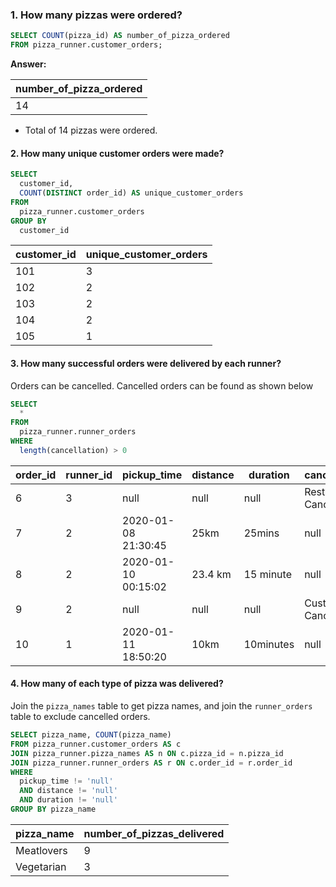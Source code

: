 ### 1. How many pizzas were ordered?

````sql
SELECT COUNT(pizza_id) AS number_of_pizza_ordered
FROM pizza_runner.customer_orders;
````

**Answer:**

| number_of_pizza_ordered |
| ----------------------- |
| 14                      |

- Total of 14 pizzas were ordered.

#### 2. How many unique customer orders were made?

````sql
SELECT
  customer_id,
  COUNT(DISTINCT order_id) AS unique_customer_orders
FROM
  pizza_runner.customer_orders
GROUP BY
  customer_id
  ````
  
| customer_id | unique_customer_orders |
| ----------- | ---------------------- |
| 101         | 3                      |
| 102         | 2                      |
| 103         | 2                      |
| 104         | 2                      |
| 105         | 1                      |

#### 3. How many successful orders were delivered by each runner?
Orders can be cancelled. Cancelled orders can be found as shown below
````sql
SELECT
  *
FROM
  pizza_runner.runner_orders
WHERE
  length(cancellation) > 0
  ````


| order_id | runner_id | pickup_time         | distance | duration  | cancellation            |
| -------- | --------- | ------------------- | -------- | --------- | ----------------------- |
| 6        | 3         | null                | null     | null      | Restaurant Cancellation |
| 7        | 2         | 2020-01-08 21:30:45 | 25km     | 25mins    | null                    |
| 8        | 2         | 2020-01-10 00:15:02 | 23.4 km  | 15 minute | null                    |
| 9        | 2         | null                | null     | null      | Customer Cancellation   |
| 10       | 1         | 2020-01-11 18:50:20 | 10km     | 10minutes | null                    |

#### 4. How many of each type of pizza was delivered?

Join the `pizza_names` table to get pizza names, and join the `runner_orders` table to exclude cancelled orders.

````sql
SELECT pizza_name, COUNT(pizza_name)
FROM pizza_runner.customer_orders AS c
JOIN pizza_runner.pizza_names AS n ON c.pizza_id = n.pizza_id
JOIN pizza_runner.runner_orders AS r ON c.order_id = r.order_id
WHERE
  pickup_time != 'null'
  AND distance != 'null'
  AND duration != 'null'
GROUP BY pizza_name
  ````

| pizza_name | number_of_pizzas_delivered |
| ---------- | -------------------------- |
| Meatlovers | 9                          |
| Vegetarian | 3                          |


